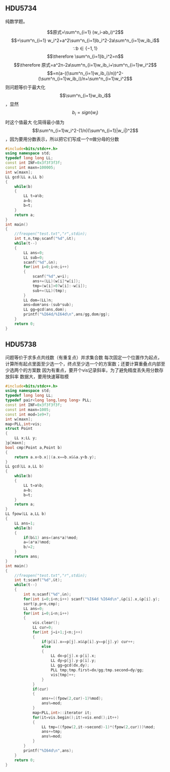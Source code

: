 ## HDU5734

纯数学题。

$$原式=\sum^n_{i=1} (w_i-ab_i)^2$$
$$=\sum^n_{i=1} w_i^2+a^2\sum^n_{i=1}b_i^2-2a\sum^n_{i=1}w_ib_i$$
$$\because b \in \{-1,1\}$$
$$\therefore \sum^n_{i=1}b_i^2=n$$
$$\therefore 原式=a^2n-2a\sum^n_{i=1}w_ib_i+\sum^n_{i=1}w_i^2$$
$$=n(a-((\sum^n_{i=1}w_ib_i)/n))^2-(\sum^n_{i=1}w_ib_i)/n+\sum^n_{i=1}w_i^2$$
则问题等价于最大化$$\sum^n_{i=1}w_ib_i$$，显然$$b_i=sign(w_i)$$时这个值最大
化简得最小值为$$\sum^n_{i=1}w_i^2-(1/n)(\sum^n_{i=1}|w_i|)^2$$，因为要用分数表示，所以把它们写成一个n做分母的分数

```c++
#include<bits/stdc++.h>
using namespace std;
typedef long long LL;
const int INF=0x3f3f3f3f;
const int maxn=100005;
int w[maxn];
LL gcd(LL a,LL b)
{
    while(b)
    {
        LL t=a%b;
        a=b;
        b=t;
    }
    return a;
}
int main()
{
    //freopen("test.txt","r",stdin);
    int t,n,tmp;scanf("%d",&t);
    while(t--)
    {
        LL ans=0;
        LL sub=0;
        scanf("%d",&n);
        for(int i=0;i<n;i++)
        {
            scanf("%d",w+i);
            ans+=(LL)(w[i]*w[i]);
            tmp=(w[i]>0?w[i]:-w[i]);
            sub+=(LL)(tmp);
        }
        LL dom=(LL)n;
        ans=dom*ans-(sub*sub);
        LL gg=gcd(ans,dom);
        printf("%I64d/%I64d\n",ans/gg,dom/gg);
    }
    return 0;
}
```

## HDU5738

问题等价于求多点共线数（有重复点）并求集合数
每次固定一个位置作为起点，计算所有起点里面至少选一个，终点至少选一个的方案数；还要计算重叠点内部至少选两个的方案数
因为有重点，要开个vis记录斜率，为了避免精度丢失用分数存放斜率
数据大，要用快速幂取模

```c++
#include<bits/stdc++.h>
using namespace std;
typedef long long LL;
typedef pair<long long,long long> PLL;
const int INF=0x3f3f3f3f;
const int maxn=1005;
const int mod=1e9+7;
int w[maxn];
map<PLL,int>vis;
struct Point
{
    LL x;LL y;
}p[maxn];
bool cmp(Point a,Point b)
{
    return a.x<b.x||(a.x==b.x&&a.y<b.y);
}
LL gcd(LL a,LL b)
{
    while(b)
    {
        LL t=a%b;
        a=b;
        b=t;
    }
    return a;
}
LL fpow(LL a,LL b)
{
    LL ans=1;
    while(b)
    {
        if(b&1) ans=(ans*a)%mod;
        a=(a*a)%mod;
        b/=2;
    }
    return ans;
}
int main()
{
    //freopen("test.txt","r",stdin);
    int t;scanf("%d",&t);
    while(t--)
    {
        int n;scanf("%d",&n);
        for(int i=0;i<n;i++) scanf("%I64d %I64d\n",&p[i].x,&p[i].y);
        sort(p,p+n,cmp);
        LL ans=0;
        for(int i=0;i<n;i++)
        {
            vis.clear();
            LL cur=0;
            for(int j=i+1;j<n;j++)
            {
                if(p[i].x==p[j].x&&p[i].y==p[j].y) cur++;
                else
                {
                    LL dx=p[j].x-p[i].x;
                    LL dy=p[j].y-p[i].y;
                    LL gg=gcd(dx,dy);
                    PLL tmp;tmp.first=dx/gg;tmp.second=dy/gg;
                    vis[tmp]++;
                }
            }
            if(cur)
            {
                ans+=((fpow(2,cur)-1)%mod);
                ans%=mod;
            }
            map<PLL,int>::iterator it;
            for(it=vis.begin();it!=vis.end();it++)
            {
                LL tmp=((fpow(2,it->second)-1)*(fpow(2,cur)))%mod;
                ans+=tmp;
                ans%=mod;
            }
        }
        printf("%I64d\n",ans);
    }
    return 0;
}
```